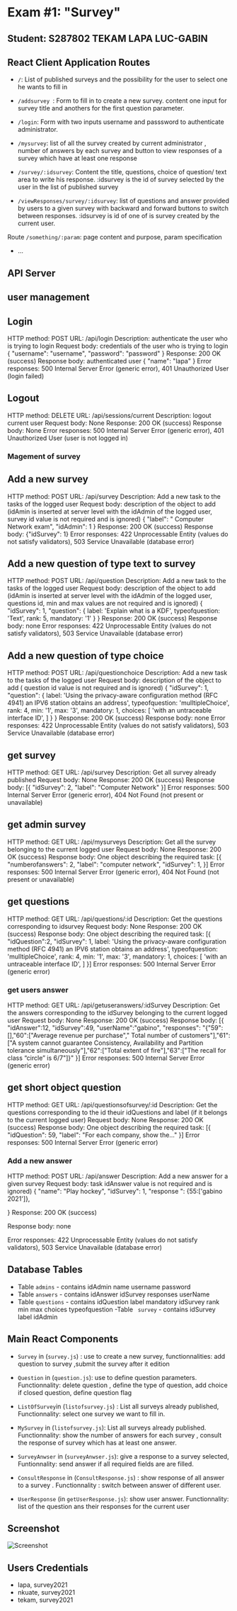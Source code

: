 # Exam #1: "Survey"
## Student: S287802 TEKAM LAPA LUC-GABIN 

## React Client Application Routes

-  `/`: List of published surveys and the possibility for the user to select one he wants to  fill in 

-  `/addsurvey `:  Form to fill in to create a new survey. content one input for survey title and anothers  for the first question parameter.

- `/login`:  Form with two inputs username and passsword to authenticate administrator.

- `/mysurvey`:  list of all the survey created by current administrator , number of answers by each survey  and button to view responses of a survey which have at least one response

- `/survey/:idsurvey`: Content the title, questions, choice of question/ text area to write his response. :idsurvey is the id of survey selected by the user  in the list of published survey

- `/viewResponses/survey/:idsurvey`: list of questions and answer provided by users to a given survey with backward and forward buttons to switch between responses. :idsurvey is id of one of is survey created by the current user.



 Route `/something/:param`: page content and purpose, param specification
- ...

## API Server

## user management 

## Login
HTTP method: POST URL: /api/login
Description: authenticate the user who is trying to login
Request body: credentials of the user who is trying to login
{
    "username": "username",
    "password": "password"
}
Response: 200 OK (success)
Response body: authenticated user
{
    "name": "lapa"
}
Error responses: 500 Internal Server Error (generic error), 401 Unauthorized User (login failed)

## Logout
HTTP method: DELETE URL: /api/sessions/current
Description: logout current user
Request body: None
Response: 200 OK (success)
Response body: None
Error responses: 500 Internal Server Error (generic error), 401 Unauthorized User (user is not logged in)


### Magement of survey

## Add a new survey 
HTTP method: POST URL: /api/survey
Description: Add a new task to the tasks of the logged user
Request body: description of the object to add (idAmin is inserted at server level  with the idAdmin of the logged user, survey id value is not required and is ignored)
{
    "label": " Computer Network exam",
    "idAdmin": 1
}
Response: 200 OK (success)
Response body: {"idSurvey": 1}
Error responses: 422 Unprocessable Entity (values do not satisfy validators), 503 Service Unavailable (database error)

## Add a new question of type text to survey 
HTTP method: POST URL: /api/question
Description: Add a new task to the tasks of the logged user
Request body: description of the object to add (idAmin is inserted at server level  with the idAdmin of the logged user, questions id, min and max  values are not required and is ignored)
{
    "idSurvey": 1, 
    "question": {
  label: 'Explain what is a KDF',
  typeofquestion: 'Text',
  rank: 5,
  mandatory: '1'
}
}
Response: 200 OK (success)
Response body: none
Error responses: 422 Unprocessable Entity (values do not satisfy validators), 503 Service Unavailable (database error)

## Add a new question of type choice 
HTTP method: POST URL: /api/questionchoice
Description: Add a new task to the tasks of the logged user
Request body: description of the object to add ( question id value is not required and is ignored)
{
    "idSurvey": 1, 
    "question": {
  label: 'Using the privacy-aware configuration method (RFC 4941) an IPV6 station obtains an address',
  typeofquestion: 'mulltipleChoice',
  rank: 4,
  min: '1',
  max: '3',
  mandatory: 1,
  choices: [
    'with an untraceable interface ID',
  ]
}
}
Response: 200 OK (success)
Response body: none
Error responses: 422 Unprocessable Entity (values do not satisfy validators), 503 Service Unavailable (database error)

## get survey
HTTP method: GET URL: /api/survey
Description: Get all  survey already published 
Request body: None
Response: 200 OK (success)
Response body: 
[{
    "idSurvey": 2,
    "label": "Computer Network"
}]
Error responses: 500 Internal Server Error (generic error), 404 Not Found (not present or unavailable)

## get admin  survey 
HTTP method: GET URL: /api/mysurveys
Description: Get all the survey belonging to  the current logged user
Request body: None
Response: 200 OK (success)
Response body: One object describing the required task:
[{
    "numberofanswers": 2,
    "label": "computer network",
    "idSurvey": 1,
}]
Error responses: 500 Internal Server Error (generic error), 404 Not Found (not present or unavailable)


## get questions 
HTTP method: GET URL: /api/questions/:id
Description: Get the questions corresponding to idsurvey 
Request body: None
Response: 200 OK (success)
Response body: One object describing the required task:
[{
  "idQuestion":2,
    "idSurvey": 1, 
  label: 'Using the privacy-aware configuration method (RFC 4941) an IPV6 station obtains an address',
  typeofquestion: 'mulltipleChoice',
  rank: 4,
  min: '1',
  max: '3',
  mandatory: 1,
  choices: [
    'with an untraceable interface ID',
  ]
}]
Error responses: 500 Internal Server Error (generic error)


### get users answer 
HTTP method: GET URL: /api/getuseranswers/:idSurvey
Description: Get the answers corresponding to the idSurvey belonging to the current logged user
Request body: None
Response: 200 OK (success)
Response body:
[{
"idAnswer":12, 
"idSurvey":49, 
"userName":"gabino", 
"responses": "{\"59\":[],\"60\":[\"Average revenue per purchase\",\" Total number of customers\"],\"61\":[\"A system cannot guarantee Consistency, Availability and Partition tolerance simultaneously\"],\"62\":[\"Total extent of fire\"],\"63\":[\"The recall for class “circle” is 6/7\"]}"
}]
Error responses: 500 Internal Server Error (generic error)


## get short object question 
HTTP method: GET URL: /api/questionsofsurvey/:id
Description: Get the questions corresponding to the id theuir idQuestions and label  (if it belongs to the current logged user)
Request body: None
Response: 200 OK (success)
Response body: One object describing the required task:
[{
    "idQuestion": 59,
     "label": "For each company, show the…"
}]
Error responses: 500 Internal Server Error (generic error)


### Add a new answer
HTTP method: POST URL: /api/answer
Description: Add a new answer for a given survey
Request body:  task idAnswer  value is not required and is ignored)
{
    "name": "Play hockey",
    "idSurvey": 1,
    "response ": {55:['gabino 2021']},
   
}
Response: 200 OK (success)

Response body: none

Error responses: 422 Unprocessable Entity (values do not satisfy validators), 503 Service Unavailable (database error)




## Database Tables

- Table `admins` - contains idAdmin name username password
- Table `answers` - contains idAnswer  idSurvey  responses   userName
- Table  `questions` - contains idQuestion label mandatory idSurvey rank min max choices typeofquestion
-Table ` survey` - contains idSurvey label idAdmin

## Main React Components

- `Survey` in (`survey.js`) : use to create a new survey, functionnalities: add question to survey ,submit the survey after it edition 

- `Question` in (`question.js`): use to define question parameters. Functionnality:  delete question , define the type of question, add choice if closed question, define question flag

- `ListOfSurvey`in (`listofsurvey.js`) : List all surveys already published, Functionnality: select one survey we want to fill  in.

- `MySurvey` in (`listofsurvey.js`):  List all surveys already published. Functionnality: show the number of answers for each survey ,  consult the response of survey which has at least one answer.

- `SurveyAnwser`  in (`surveyAnwser.js`): give a response to a survey selected, Funtionnality: send answer if all required fields are are filled.

- `ConsultResponse` in (`ConsultResponse.js`) : show response of all answer to a survey . Functionnality : switch between answer of different user.

- `UserResponse`  (in `getUserResponse.js`):  show user answer. Functionnality: list of the question ans their responses  for the current user 





## Screenshot

![Screenshot](img/question.JPG)

## Users Credentials

- lapa, survey2021 
- nkuate, survey2021 
- tekam, survey2021 